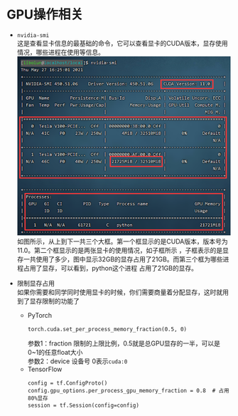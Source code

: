 # GPU操作相关

- `nvidia-smi`  
  这是查看显卡信息的最基础的命令，它可以查看显卡的CUDA版本，显存使用情况，哪些进程在使用等信息。
  ![image](pics/01.png)  
  如图所示，从上到下一共三个大框。第一个框显示的是CUDA版本，版本号为11.0。第二个框显示的是两张显卡的使用情况，如子框所示
，子框表示的是显存一共使用了多少，图中显示32GB的显存占用了21GB。而第三个框为哪些进程占用了显存，可以看到，python这个进程
占用了21GB的显存。

- 限制显存占用  
如果你需要和同学同时使用显卡的时候，你们需要商量着分配显存，这时就用到了显存限制的功能了
  - PyTorch
    ```
    torch.cuda.set_per_process_memory_fraction(0.5, 0)
    ```
    参数1：fraction 限制的上限比例，0.5就是总GPU显存的一半，可以是0~1的任意float大小  
    参数2：device 设备号 0表示`cuda:0`
  - TensorFlow
    ```
    config = tf.ConfigProto()
    config.gpu_options.per_process_gpu_memory_fraction = 0.8  # 占用80%显存
    session = tf.Session(config=config)
    ```

